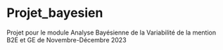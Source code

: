 # Projet_bayesien
Projet pour le module Analyse Bayésienne de la Variabilité de la mention B2E et GE de Novembre-Décembre 2023
